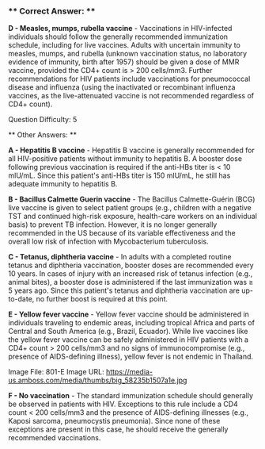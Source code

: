 ### ** Correct Answer: **

**D - Measles, mumps, rubella vaccine** - Vaccinations in HIV-infected individuals should follow the generally recommended immunization schedule, including for live vaccines. Adults with uncertain immunity to measles, mumps, and rubella (unknown vaccination status, no laboratory evidence of immunity, birth after 1957) should be given a dose of MMR vaccine, provided the CD4+ count is > 200 cells/mm3. Further recommendations for HIV patients include vaccinations for pneumococcal disease and influenza (using the inactivated or recombinant influenza vaccines, as the live-attenuated vaccine is not recommended regardless of CD4+ count).

Question Difficulty: 5

** Other Answers: **

**A - Hepatitis B vaccine** - Hepatitis B vaccine is generally recommended for all HIV-positive patients without immunity to hepatitis B. A booster dose following previous vaccination is required if the anti-HBs titer is < 10 mlU/mL. Since this patient's anti-HBs titer is 150 mlU/mL, he still has adequate immunity to hepatitis B.

**B - Bacillus Calmette Guerin vaccine** - The Bacillus Calmette-Guérin (BCG) live vaccine is given to select patient groups (e.g., children with a negative TST and continued high-risk exposure, health-care workers on an individual basis) to prevent TB infection. However, it is no longer generally recommended in the US because of its variable effectiveness and the overall low risk of infection with Mycobacterium tuberculosis.

**C - Tetanus, diphtheria vaccine** - In adults with a completed routine tetanus and diphtheria vaccination, booster doses are recommended every 10 years. In cases of injury with an increased risk of tetanus infection (e.g., animal bites), a booster dose is administered if the last immunization was ≥ 5 years ago. Since this patient's tetanus and diphtheria vaccination are up-to-date, no further boost is required at this point.

**E - Yellow fever vaccine** - Yellow fever vaccine should be administered in individuals traveling to endemic areas, including tropical Africa and parts of Central and South America (e.g., Brazil, Ecuador). While live vaccines like the yellow fever vaccine can be safely administered in HIV patients with a CD4+ count > 200 cells/mm3 and no signs of immunocompromise (e.g., presence of AIDS-defining illness), yellow fever is not endemic in Thailand.

Image File: 801-E
Image URL: https://media-us.amboss.com/media/thumbs/big_58235b1507a1e.jpg

**F - No vaccination** - The standard immunization schedule should generally be observed in patients with HIV. Exceptions to this rule include a CD4 count < 200 cells/mm3 and the presence of AIDS-defining illnesses (e.g., Kaposi sarcoma, pneumocystis pneumonia). Since none of these exceptions are present in this case, he should receive the generally recommended vaccinations.

